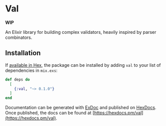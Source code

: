 # Val

**WIP**

An Elixir library for building complex validators, heavily inspired by parser combinators.

## Installation

If [available in Hex](https://hex.pm/docs/publish), the package can be installed
by adding `val` to your list of dependencies in `mix.exs`:

```elixir
def deps do
  [
    {:val, "~> 0.1.0"}
  ]
end
```

Documentation can be generated with [ExDoc](https://github.com/elixir-lang/ex_doc)
and published on [HexDocs](https://hexdocs.pm). Once published, the docs can
be found at [https://hexdocs.pm/val](https://hexdocs.pm/val).

